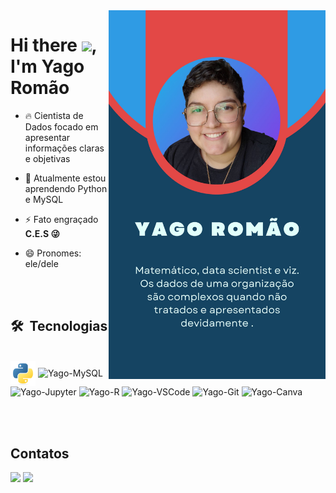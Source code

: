 <img align="right" height="590em" src="./Projeto readme github/_Navy and Yellow Modern Business Card Portrait.jpg"/>
<h1 align="left">Hi there <img src="https://raw.githubusercontent.com/kaueMarques/kaueMarques/master/hi.gif" height="30px">, I'm Yago Romão</h1>

- 🔥 Cientista de Dados focado em apresentar informações claras e objetivas 

- 🌱 Atualmente estou aprendendo Python e MySQL

- ⚡ Fato engraçado **C.E.S 😜**
<!--
- 👨‍💻 More at [maykbrito.dev](https://maykbrito.dev) -->

- 😄 Pronomes: ele/dele

<br></br>

## 🛠 &nbsp;Tecnologias

<div style="display: inline_block"><br>
  <img align="center" alt="Yago-Python" height="40" width="40" src="https://raw.githubusercontent.com/devicons/devicon/master/icons/python/python-original.svg">
  <img align="center" alt="Yago-MySQL" height="40" width="40" src="https://cdn.jsdelivr.net/gh/devicons/devicon/icons/mysql/mysql-original-wordmark.svg" />
  <img align="center" alt="Yago-Jupyter" height="40" width="40" src="https://cdn.jsdelivr.net/gh/devicons/devicon/icons/jupyter/jupyter-original-wordmark.svg" />
  <img align="center" alt="Yago-R" height="40" width="40" src="https://cdn.jsdelivr.net/gh/devicons/devicon/icons/r/r-original.svg" />
  <img align="center" alt="Yago-VSCode" height="40" width="40" src="https://cdn.jsdelivr.net/gh/devicons/devicon/icons/vscode/vscode-original.svg" />
  <!-- <img align="center" alt="Yago-Js" height="30" width="40" src="https://raw.githubusercontent.com/devicons/devicon/master/icons/javascript/javascript-plain.svg">
  <img align="center" alt="Yago-HTML" height="30" width="40" src="https://raw.githubusercontent.com/devicons/devicon/master/icons/html5/html5-original.svg">
  <img align="center" alt="Yago-CSS" height="30" width="40" src="https://raw.githubusercontent.com/devicons/devicon/master/icons/css3/css3-original.svg"> -->
  <img align="center" alt="Yago-Git" height="40" width="40" src="https://cdn.jsdelivr.net/gh/devicons/devicon/icons/git/git-plain.svg" />
  <img align="center" alt="Yago-Canva" height="40" width="40" src="https://cdn.jsdelivr.net/gh/devicons/devicon/icons/canva/canva-original.svg" />
  
<!-- <br></br> 

## ⚙️ &nbsp;Análise GitHub

<p align="left">
<img height="180em" src="https://github-readme-stats.vercel.app/api?username=YagoRomao&show_icons=true&count_private=true&theme=algolia"/>
<img height="180em" src="https://github-readme-stats.vercel.app/api/top-langs/?username=YagoRomao&layout=compact&theme=algolia" alt="Yago Romão's most languages"/>
</p> -->

<br></br>

## Contatos

<div> 
  <a href = "mailto:yagoromaomatos@gmail.com"><img src="https://img.shields.io/badge/Gmail-D14836?style=for-the-badge&logo=gmail&logoColor=white" target="_blank"></a>
  <a href="https://www.linkedin.com/in/yago-romao/" target="_blank"><img src="https://img.shields.io/badge/LinkedIn-0077B5?style=for-the-badge&logo=linkedin&logoColor=white" target="_blank"></a>  
</div>

<!--
**YagoRomao/YagoRomao** is a ✨ _special_ ✨ repository because its `README.md` (this file) appears on your GitHub profile.

Here are some ideas to get you started:

- 🔭 I’m currently working on ...
- 🌱 I’m currently learning ...
- 👯 I’m looking to collaborate on ...
- 🤔 I’m looking for help with ...
- 💬 Ask me about ...
- 📫 How to reach me: ...
- 😄 Pronouns: ...
- ⚡ Fun fact: ...
-->
